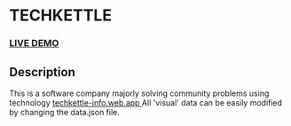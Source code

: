 # TECHKETTLE


### <a href="https://techkettle-info.web.app">LIVE DEMO</a> 

## Description
This is a software company majorly solving community problems using technology <a href="https://techkettle-info.web.app/">techkettle-info.web.app </a>
All 'visual' data can be easily modified by changing the data.json file.


